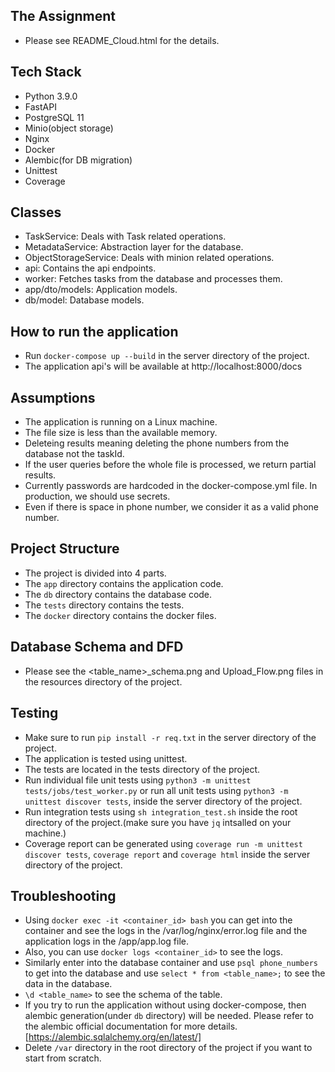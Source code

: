 ## The Assignment
- Please see README_Cloud.html for the details.


## Tech Stack
- Python 3.9.0
- FastAPI
- PostgreSQL 11
- Minio(object storage)
- Nginx
- Docker
- Alembic(for DB migration)
- Unittest
- Coverage


## Classes
- TaskService: Deals with Task related operations.
- MetadataService: Abstraction layer for the database.
- ObjectStorageService: Deals with minion related operations.
- api: Contains the api endpoints.
- worker: Fetches tasks from the database and processes them.
- app/dto/models: Application models.
- db/model: Database models.


## How to run the application
- Run `docker-compose up --build` in the server directory of the project.
- The application api's will be available at http://localhost:8000/docs


## Assumptions
- The application is running on a Linux machine.
- The file size is less than the available memory.
- Deleteing results meaning deleting the phone numbers from the database not the taskId.
- If the user queries before the whole file is processed, we return partial results.
- Currently passwords are hardcoded in the docker-compose.yml file. In production, we should use secrets.
- Even if there is space in phone number, we consider it as a valid phone number.


## Project Structure
- The project is divided into 4 parts.
- The `app` directory contains the application code.
- The `db` directory contains the database code.
- The `tests` directory contains the tests.
- The `docker` directory contains the docker files.


## Database Schema and DFD
- Please see the <table_name>_schema.png and Upload_Flow.png files in the resources directory of the project.


## Testing
- Make sure to run `pip install -r req.txt` in the server directory of the project.
- The application is tested using unittest.
- The tests are located in the tests directory of the project.
- Run individual file unit tests using `python3 -m unittest tests/jobs/test_worker.py` or run all unit tests using `python3 -m unittest discover tests`, inside the server directory of the project.
- Run integration tests using `sh integration_test.sh` inside the root directory of the project.(make sure you have `jq` intsalled on your machine.)
- Coverage report can be generated using `coverage run -m unittest discover tests`, `coverage report` and `coverage html` inside the server directory of the project.


## Troubleshooting
- Using `docker exec -it <container_id> bash` you can get into the container and see the logs in the /var/log/nginx/error.log file and the application logs in the /app/app.log file.
- Also, you can use `docker logs <container_id>` to see the logs.
- Similarly enter into the database container and use `psql phone_numbers` to get into the database and use `select * from <table_name>;` to see the data in the database.
- `\d <table_name>` to see the schema of the table.
- If you try to run the application without using docker-compose, then alembic generation(under `db` directory) will be needed. Please refer to the alembic official documentation for more details. [https://alembic.sqlalchemy.org/en/latest/]
- Delete `/var` directory in the root directory of the project if you want to start from scratch.